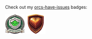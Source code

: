 Check out my [orcs-have-issues](https://github.com/MikeAmputer/orcs-have-issues) badges:

<!-- orcs-earn-badges -->
<a href="https://github.com/MikeAmputer/orcs-have-issues/issues/15"><img src="https://github.com/MikeAmputer/orcs-earn-badges/blob/master/img/newcomer.png" alt="Newcomer" title="Create a character issue" width="64"></a>
<a href="https://github.com/MikeAmputer/orcs-have-issues/issues/15"><img src="https://github.com/MikeAmputer/orcs-earn-badges/blob/master/img/reactions-bronze.png" alt="Reactions Bronze" title="Earn 5 heart emojis on your character issue" width="64"></a>
<!-- orcs-earn-badges -->

